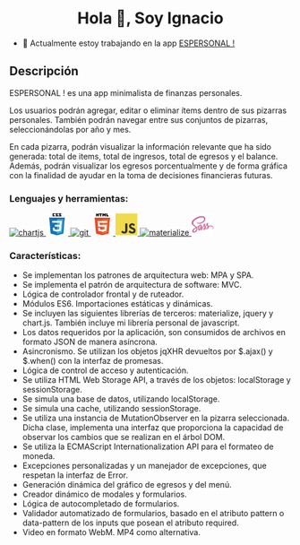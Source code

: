 <h1 align="center">Hola 👋, Soy Ignacio</h1>

- 🔭 Actualmente estoy trabajando en la app [ESPERSONAL !](#!)


<h2 align="left">Descripción</h2>
<p align="left">ESPERSONAL ! es una app minimalista de finanzas personales.</p>
<p align="left">Los usuarios podrán agregar, editar o eliminar ítems dentro de sus pizarras personales. También podrán navegar entre sus conjuntos de pizarras, seleccionándolas por año y mes.</p>
<p align="left">En cada pizarra, podrán visualizar la información relevante que ha sido generada: total de items, total de ingresos, total de egresos y el balance. Además, podrán visualizar los egresos porcentualmente y de forma gráfica con la finalidad de ayudar en la toma de decisiones financieras futuras.</p>


<h3 align="left">Lenguajes y herramientas:</h3>
<p align="left"> <a href="https://www.chartjs.org" target="_blank" rel="noreferrer"> <img src="https://www.chartjs.org/media/logo-title.svg" alt="chartjs" width="40" height="40"/> </a> <a href="https://www.w3schools.com/css/" target="_blank" rel="noreferrer"> <img src="https://raw.githubusercontent.com/devicons/devicon/master/icons/css3/css3-original-wordmark.svg" alt="css3" width="40" height="40"/> </a> <a href="https://git-scm.com/" target="_blank" rel="noreferrer"> <img src="https://www.vectorlogo.zone/logos/git-scm/git-scm-icon.svg" alt="git" width="40" height="40"/> </a> <a href="https://www.w3.org/html/" target="_blank" rel="noreferrer"> <img src="https://raw.githubusercontent.com/devicons/devicon/master/icons/html5/html5-original-wordmark.svg" alt="html5" width="40" height="40"/> </a> <a href="https://developer.mozilla.org/en-US/docs/Web/JavaScript" target="_blank" rel="noreferrer"> <img src="https://raw.githubusercontent.com/devicons/devicon/master/icons/javascript/javascript-original.svg" alt="javascript" width="40" height="40"/> </a> <a href="https://materializecss.com/" target="_blank" rel="noreferrer"> <img src="https://raw.githubusercontent.com/prplx/svg-logos/5585531d45d294869c4eaab4d7cf2e9c167710a9/svg/materialize.svg" alt="materialize" width="40" height="40"/> </a> <a href="https://sass-lang.com" target="_blank" rel="noreferrer"> <img src="https://raw.githubusercontent.com/devicons/devicon/master/icons/sass/sass-original.svg" alt="sass" width="40" height="40"/> </a> </p>


<h3 align="left">Características:</h3>

- Se implementan los patrones de arquitectura web: MPA y SPA.
- Se implementa el patrón de arquitectura de software: MVC.
- Lógica de controlador frontal y de ruteador.
- Módulos ES6. Importaciones estáticas y dinámicas.
- Se incluyen las siguientes librerías de terceros: materialize, jquery y chart.js. También incluye mi librería personal de javascript.
- Los datos requeridos por la aplicación, son consumidos de archivos en formato JSON de manera asíncrona.
- Asincronismo. Se utilizan los objetos jqXHR devueltos por $.ajax() y $.when() con la interfaz de promesas.
- Lógica de control de acceso y autenticación.
- Se utiliza HTML Web Storage API, a través de los objetos: localStorage y sessionStorage.
- Se simula una base de datos, utilizando localStorage.
- Se simula una cache, utilizando sessionStorage.
- Se utiliza una instancia de MutationObserver en la pizarra seleccionada. Dicha clase, implementa una interfaz que proporciona la capacidad de observar los cambios que se realizan en el árbol DOM.
- Se utiliza la ECMAScript Internationalization API para el formateo de moneda.
- Excepciones personalizadas y un manejador de excepciones, que respetan la interfaz de Error.
- Generación dinámica del gráfico de egresos y del menú.
- Creador dinámico de modales y formularios.
- Lógica de autocompletado de formularios.
- Validador automatizado de formularios, basado en el atributo pattern o data-pattern de los inputs que posean el atributo required.
- Video en formato WebM. MP4 como alternativa.